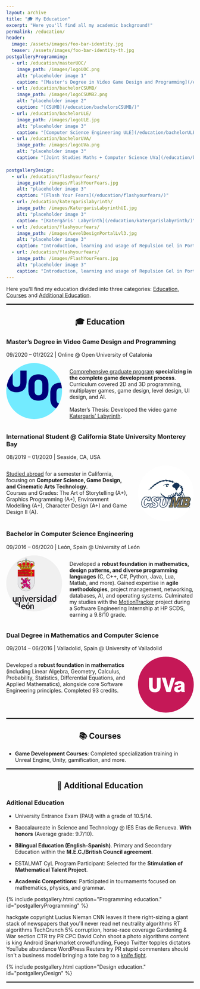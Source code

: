 ```yaml
---
layout: archive
title: "🎓 My Education"
excerpt: "Here you'll find all my academic background!"
permalink: /education/
header:
  image: /assets/images/foo-bar-identity.jpg
  teaser: /assets/images/foo-bar-identity-th.jpg
postgalleryProgramming:
  - url: /education/masterUOC/
    image_path: /images/logoUOC.png
    alt: "placeholder image 1"
    caption: "[Master's Degree in Video Game Design and Programming](/education/masterUOC/)"
  - url: /education/bachelorCSUMB/
    image_path: /images/logoCSUMB2.png
    alt: "placeholder image 2"
    caption: "[CSUMB](/education/bachelorsCSUMB/)"
  - url: /education/bachelorULE/
    image_path: /images/logoULE.jpg
    alt: "placeholder image 3"
    caption: "[Computer Science Engineering ULE](/education/bachelorULE/)"
  - url: /education/bachelorUVA/
    image_path: /images/logoUVa.png
    alt: "placeholder image 3"
    caption: "[Joint Studies Maths + Computer Science UVa](/education/bachelorUVA/)"

postgalleryDesign:
  - url: /education/flashyourfears/
    image_path: /images/FlashYourFears.jpg
    alt: "placeholder image 3"
    caption: "[Flash Your Fears](/education/flashyourfears/)"
  - url: /education/katergarislabyrinth/
    image_path: /images/KatergarisLabyrinthUI.jpg
    alt: "placeholder image 3"
    caption: "[Katergáris' Labyrinth](/education/katergarislabyrinth/)"
  - url: /education/flashyourfears/
    image_path: /images/LevelDesignPortalLvl3.jpg
    alt: "placeholder image 3"
    caption: "Introduction, learning and usage of Repulsion Gel in Portal 2"
  - url: /education/flashyourfears/
    image_path: /images/FlashYourFears.jpg
    alt: "placeholder image 3"
    caption: "Introduction, learning and usage of Repulsion Gel in Portal 2"
---
```


Here you'll find my education divided into three categories: <a href="#education-section">Education</a>, <a href="#courses-section">Courses</a> and <a href="#additional-section">Additional Education</a>.

<hr style="border: none; border-top: 2px solid #333; border-bottom: 2px solid #fff;">

<div align="center" id="education-section">

  <h2>🎓 Education</h2>

</div>

### <i class="fa-solid fa-gamepad"></i> Master’s Degree in Video Game Design and Programming
09/2020 – 01/2022 | Online @ Open University of Catalonia

<div style="display: flex;">
 <div style="width: 150px; height: 150px; flex-shrink: 0;">
   <a href="/portfolio/racerloop/">
     <img src="/images/logoUOC.png" alt="Descripción de la imagen" style="border-radius: 50%; width: 150px; height: 150px; object-fit: cover;">
   </a>
 </div>
  <p style="margin-left: 20px;"><a href="/education/masterUOC/">Comprehensive graduate program</a> <strong>specializing in the complete game development process</strong>.<br>Curriculum covered 2D and 3D programming, multiplayer games, game design, level design, UI design, and AI.<br><br>Master’s Thesis: Developed the video game <a href="/portfolio/katergarislabyrinth/">Katergaris’ Labyrinth</a>.</p>
</div>


### <i class="fa-solid fa-flag-usa"></i> International Student @ California State University Monterey Bay
08/2019 – 01/2020 | Seaside, CA, USA

<div style="display: flex;">
  <p style="margin-right: 20px;"><a href="/education/bachelorCSUMB/">Studied abroad</a> for a semester in California, focusing on <strong>Computer Science, Game Design, and Cinematic Arts Technology</strong>.<br>Courses and Grades: The Art of Storytelling (A+), Graphics Programming (A+), Environment
Modelling (A+), Character Design (A+) and Game Design II (A).</p>
 <div style="border-radius: 50%; width: 150px; height: 150px; flex-shrink: 0;">
   <a href="/portfolio/motiontracker/">
     <img src="/images/logoCSUMB2.png" alt="Descripción de la imagen" style="border-radius: 50%; width: 150px; height: 150px; object-fit: cover;">
   </a>
 </div>
</div>

### <i class="fa-solid fa-terminal"></i> Bachelor in Computer Science Engineering
09/2016 – 06/2020 | León, Spain @ University of León

<div style="display: flex;">
 <div style="border-radius: 50%; width: 150px; height: 150px; flex-shrink: 0;">
   <a href="/portfolio/racerloop/">
     <img src="/images/logoULE.jpg" alt="Descripción de la imagen" style="border-radius: 50%; width: 150px; height: 150px; object-fit: cover;">
   </a>
 </div>
  <p style="margin-left: 20px;">Developed a <strong>robust foundation in mathematics, design patterns, and diverse programming languages</strong> (C, C++, C#, Python, Java, Lua, Matlab, and more). Gained expertise in <strong>agile methodologies</strong>, project management, networking, databases, AI, and operating systems. Culminated my studies with the <a href="/portfolio/motiontracker/">MotionTracker</a> project during a Software Engineering Internship at HP SCDS, earning a 9.8/10 grade.</p>
</div>

### <i class="fa-solid fa-calculator"></i> Dual Degree in Mathematics and Computer Science
09/2014 – 06/2016 | Valladolid, Spain @ University of Valladolid

<div style="display: flex;">
  <p style="margin-right: 20px;">Developed a <strong>robust foundation in mathematics</strong> (including Linear Algebra, Geometry,  Calculus, Probability, Statistics, Differential Equations, and Applied Mathematics), alongside core Software Engineering principles. Completed 93 credits. </p>
 <div style="border-radius: 50%; width: 150px; height: 150px; flex-shrink: 0;">
   <a href="/portfolio/motiontracker/">
     <img src="/images/logoUVa.png" alt="Descripción de la imagen" style="border-radius: 50%; width: 150px; height: 150px; object-fit: cover;">
   </a>
 </div>
</div>

<hr style="border: none; border-top: 2px solid #333; border-bottom: 2px solid #fff;">

<div align="center" id="courses-section">

  <h2>📚 Courses</h2>

</div>

- **Game Development Courses**: Completed specialization training in Unreal Engine, Unity, gamification, and more.

<hr style="border: none; border-top: 2px solid #333; border-bottom: 2px solid #fff;">

<div align="center" id="additional-section">

  <h2>📝 Additional Education</h2>

</div>

### <i class="fa-solid fa-book"></i> Aditional Education

- University Entrance Exam (PAU) with a grade of 10.5/14.

- Baccalaureate in Science and Technology @ IES Eras de Renueva. **With honors** (Average grade: 9.7/10).

- **Bilingual Education (English-Spanish)**. Primary and Secondary Education within the **M.E.C./British Council agreement**.

- ESTALMAT CyL Program Participant: Selected for the **Stimulation of Mathematical Talent Project**.

- **Academic Competitions**: Participated in tournaments focused on mathematics, physics, and grammar.

{% include postgallery.html caption="Programming education." id="postgalleryProgramming" %}

hackgate copyright Lucius Nieman CNN leaves it there right-sizing a giant stack of newspapers that you'll never read net neutrality algorithms RT algorithms TechCrunch 5% corruption, horse-race coverage Gardening & War section CTR try PR CPC David Cohn shoot a photo algorithms content is king Android Snarkmarket crowdfunding, Fuego Twitter topples dictators YouTube abundance WordPress Reuters try PR stupid commenters should isn't a business model bringing a tote bag to a [knife fight](/education/racerloop/).

{% include postgallery.html caption="Design education." id="postgalleryDesign" %}


<hr style="border: none; border-top: 2px solid #333; border-bottom: 2px solid #fff;">
